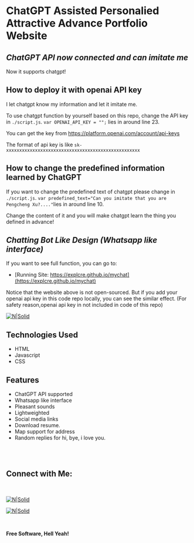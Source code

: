 # ChatGPT Assisted Personalied Attractive Advance Portfolio Website

## _ChatGPT API now connected and can imitate me_
Now it supports chatgpt!
## How to deploy it with openai API key
I let chatgpt know my information and let it imitate me.

To use chatgpt function by yourself based on this repo,  change the API key in `./script.js`.
`var OPENAI_API_KEY = "";` lies in around line 23.

You can get the key from https://platform.openai.com/account/api-keys

The format of api key is like `sk-xxxxxxxxxxxxxxxxxxxxxxxxxxxxxxxxxxxxxxxxxxxxxxxxxxx`


## How to change the predefined information learned by ChatGPT
If you want to change the predefined text of chatgpt please change in `./script.js`.
`var predefined_text="Can you imitate that you are Pengcheng Xu?...."`lies in around line 10. 

Change the content of it and you will make chatgpt learn the thing you defined in advance!

## _Chatting Bot Like Design (Whatsapp like interface)_
If you want to see full function, you can go to: 
- [Running Site: https://explcre.github.io/mychat](https://explcre.github.io/mychat)

Notice that the website above is not open-sourced. But if you add your openai api key in this code repo locally, you can see the similar effect. (For safety reason,openai api key in not included in code of this repo)

[![N|Solid](images/demo.gif)](https://explcre.github.io/ChatGPT-Personalized-Portfolio-Website)

## Technologies Used

- HTML
- Javascript
- CSS

## Features

- ChatGPT API supported
- Whatsapp like interface
- Pleasant sounds
- Lightweighted
- Social media links
- Download resume.
- Map support for address
- Random replies for hi, bye, i love you.

<br><br>

## Connect with Me: 

<br>

[![N|Solid](images/telegram.svg)](https://t.me/)


[![N|Solid](images/instagram.svg)](https://instagram.com/xpc_1025)


<br>

**Free Software, Hell Yeah!**
